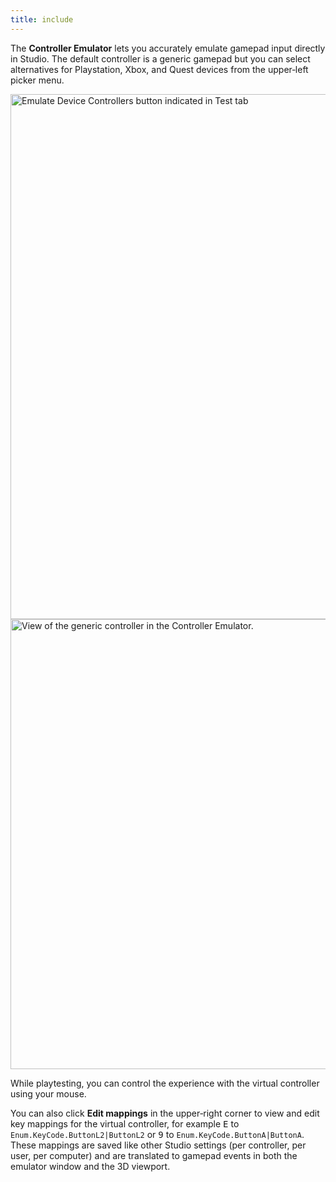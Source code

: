 ```yaml
---
title: include
---
```


The **Controller Emulator** lets you accurately emulate gamepad input directly in Studio. The default controller is a generic gamepad but you can select alternatives for Playstation, Xbox, and Quest devices from the upper‑left picker menu.

<img src="../assets/studio/general/Test-Tab-Emulation-Controllers.png" width="840" alt="Emulate Device Controllers button indicated in Test tab" />

<img src="../assets/studio/general/Controller-Emulator.png" width="720" alt="View of the generic controller in the Controller Emulator." />

While playtesting, you can control the experience with the virtual controller using your mouse.

You can also click **Edit mappings** in the upper‑right corner to view and edit key mappings for the virtual controller, for example <kbd>E</kbd> to `Enum.KeyCode.ButtonL2|ButtonL2` or <kbd>9</kbd> to `Enum.KeyCode.ButtonA|ButtonA`. These mappings are saved like other Studio settings (per controller, per user, per computer) and are translated to gamepad events in both the emulator window and the 3D viewport.
